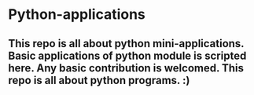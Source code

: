 # Python-applications
## This repo is all about python mini-applications. Basic applications of python module is scripted here. Any basic contribution is welcomed. This repo is all about python programs. :)  
